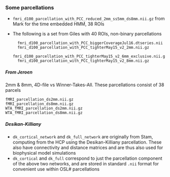 ### Some parcellations

- `fmri_d100_parcellation_with_PCC_reduced_2mm_ss5mm_ds8mm.nii.gz` from Mark for the time embedded HMM, 38 ROIs
- The following is a set from Giles with 40 ROIs, non-binary parcellations
	
		fmri_d100_parcellation_with_PCC_biggerCoverageJul16.dtseries.nii
		fmri_d100_parcellation_with_PCC_tighterMay15_v2_2mm.nii.gz
		fmri_d100_parcellation_with_PCC_tighterMay15_v2_6mm_exclusive.nii.gz
		fmri_d100_parcellation_with_PCC_tighterMay15_v2_8mm.nii.gz

##### From Jeroen

2mm & 8mm, 4D-file vs Winner-Takes-All. These parcellations consist of 38 parcels

	fMRI_parcellation_ds2mm.nii.gz
	fMRI_parcellation_ds8mm.nii.gz
	WTA_fMRI_parcellation_ds2mm.nii.gz
	WTA_fMRI_parcellation_ds8mm.nii.gz
	
##### Desikan-Killiany

- `dk_cortical_network` and `dk_full_network` are originally from Stam, computing from the HCP using the Desikan-Killiany parcellation. These also have connectivity and distance matrices and are thus also used for biophysical model simulations
- `dk_cortical` and `dk_full` correspond to just the parcellation component of the above two networks, and are stored in standard `.nii` format for convenient use within OSL# parcellations
